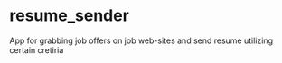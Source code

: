 # resume_sender
App for grabbing job offers on job web-sites and send resume utilizing certain cretiria
